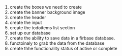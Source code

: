 1. create the boxes we need to create
2. create the banner background image
3. create the header
4. create the input
5. create the todoitems list section
6. set up our database
7. create the ability to save data in a firbase database.
8. functoinaly to grab the data from the database
9. create thhe functionality status of active or complete